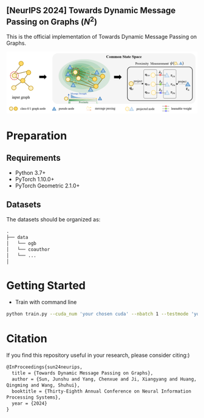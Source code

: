 [NeurIPS 2024] Towards Dynamic Message Passing on Graphs ($N^2$)
---

This is the official implementation of Towards Dynamic Message Passing on Graphs.
<!-- This is the official implementation of [Towards Dynamic Message Passing on Graphs](#). -->

![N2 Highlight](main.png)

# Preparation
## Requirements

- Python 3.7+
- PyTorch 1.10.0+
- PyTorch Geometric 2.1.0+


## Datasets

The datasets should be organized as:

```
.
├── data
│   └── ogb
│   └── coauthor
│   └── ...
│       
```

# Getting Started

- Train with command line

```bash
python train.py --cuda_num 'your chosen cuda' --nbatch 1 --testmode 'your output folder/' --dataset 'dataset name'
```

# Citation
If you find this repository useful in your research, please consider citing:)

```
@InProceedings{sun24neurips,
  title = {Towards Dynamic Message Passing on Graphs},
  author = {Sun, Junshu and Yang, Chenxue and Ji, Xiangyang and Huang, Qingming and Wang, Shuhui},
  booktitle = {Thirty-Eighth Annual Conference on Neural Information Processing Systems},
  year = {2024}
}
```
